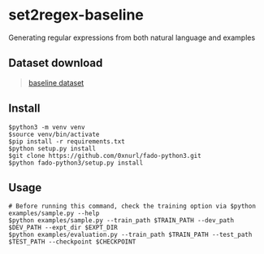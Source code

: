 # set2regex-baseline
Generating regular expressions from both natural language and examples

## Dataset download
> [baseline dataset](https://github.com/woaksths/set2regex_dataset "set2regex dataset link")
 

## Install 
    $python3 -m venv venv
    $source venv/bin/activate
    $pip install -r requirements.txt
    $python setup.py install
    $git clone https://github.com/0xnurl/fado-python3.git
    $python fado-python3/setup.py install
    
    
## Usage
    # Before running this command, check the training option via $python examples/sample.py --help
    $python examples/sample.py --train_path $TRAIN_PATH --dev_path $DEV_PATH --expt_dir $EXPT_DIR
    $python examples/evaluation.py --train_path $TRAIN_PATH --test_path $TEST_PATH --checkpoint $CHECKPOINT
    
